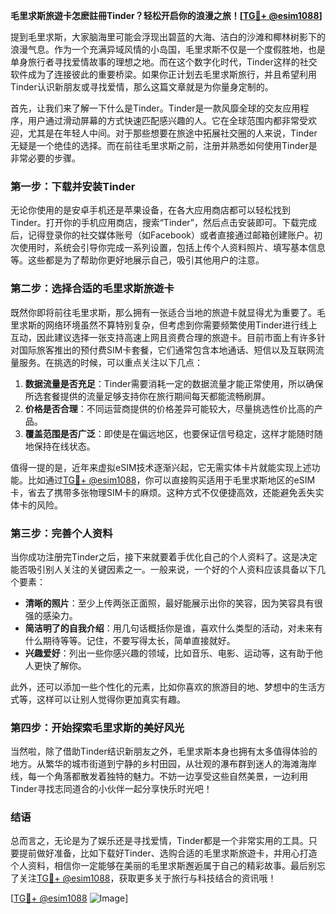 **毛里求斯旅遊卡怎麽註冊Tinder？轻松开启你的浪漫之旅！[[TG💪+ @esim1088](https://t.me/s/esim1088)]**

提到毛里求斯，大家脑海里可能会浮现出碧蓝的大海、洁白的沙滩和椰林树影下的浪漫气息。作为一个充满异域风情的小岛国，毛里求斯不仅是一个度假胜地，也是单身旅行者寻找爱情故事的理想之地。而在这个数字化时代，Tinder这样的社交软件成为了连接彼此的重要桥梁。如果你正计划去毛里求斯旅行，并且希望利用Tinder认识新朋友或寻找爱情，那么这篇文章就是为你量身定制的。

首先，让我们来了解一下什么是Tinder。Tinder是一款风靡全球的交友应用程序，用户通过滑动屏幕的方式快速匹配感兴趣的人。它在全球范围内都非常受欢迎，尤其是在年轻人中间。对于那些想要在旅途中拓展社交圈的人来说，Tinder无疑是一个绝佳的选择。而在前往毛里求斯之前，注册并熟悉如何使用Tinder是非常必要的步骤。

### 第一步：下载并安装Tinder

无论你使用的是安卓手机还是苹果设备，在各大应用商店都可以轻松找到Tinder。打开你的手机应用商店，搜索“Tinder”，然后点击安装即可。下载完成后，记得登录你的社交媒体账号（如Facebook）或者直接通过邮箱创建账户。初次使用时，系统会引导你完成一系列设置，包括上传个人资料照片、填写基本信息等。这些都是为了帮助你更好地展示自己，吸引其他用户的注意。

### 第二步：选择合适的毛里求斯旅遊卡

既然你即将前往毛里求斯，那么拥有一张适合当地的旅遊卡就显得尤为重要了。毛里求斯的网络环境虽然不算特别复杂，但考虑到你需要频繁使用Tinder进行线上互动，因此建议选择一张支持高速上网且资费合理的旅遊卡。目前市面上有许多针对国际旅客推出的预付费SIM卡套餐，它们通常包含本地通话、短信以及互联网流量服务。在挑选的时候，可以重点关注以下几点：

1. **数据流量是否充足**：Tinder需要消耗一定的数据流量才能正常使用，所以确保所选套餐提供的流量足够支持你在旅行期间每天都能流畅刷屏。
2. **价格是否合理**：不同运营商提供的价格差异可能较大，尽量挑选性价比高的产品。
3. **覆盖范围是否广泛**：即使是在偏远地区，也要保证信号稳定，这样才能随时随地保持在线状态。

值得一提的是，近年来虚拟eSIM技术逐渐兴起，它无需实体卡片就能实现上述功能。比如通过[TG💪+ @esim1088](https://t.me/s/esim1088)，你可以直接购买适用于毛里求斯地区的eSIM卡，省去了携带多张物理SIM卡的麻烦。这种方式不仅便捷高效，还能避免丢失实体卡的风险。

### 第三步：完善个人资料

当你成功注册完Tinder之后，接下来就要着手优化自己的个人资料了。这是决定能否吸引别人关注的关键因素之一。一般来说，一个好的个人资料应该具备以下几个要素：

- **清晰的照片**：至少上传两张正面照，最好能展示出你的笑容，因为笑容具有很强的感染力。
- **简洁明了的自我介绍**：用几句话概括你是谁，喜欢什么类型的活动，对未来有什么期待等等。记住，不要写得太长，简单直接就好。
- **兴趣爱好**：列出一些你感兴趣的领域，比如音乐、电影、运动等，这有助于他人更快了解你。

此外，还可以添加一些个性化的元素，比如你喜欢的旅游目的地、梦想中的生活方式等，这样可以让别人觉得你更加真实有趣。

### 第四步：开始探索毛里求斯的美好风光

当然啦，除了借助Tinder结识新朋友之外，毛里求斯本身也拥有太多值得体验的地方。从繁华的城市街道到宁静的乡村田园，从壮观的瀑布群到迷人的海滩海岸线，每一个角落都散发着独特的魅力。不妨一边享受这些自然美景，一边利用Tinder寻找志同道合的小伙伴一起分享快乐时光吧！

### 结语

总而言之，无论是为了娱乐还是寻找爱情，Tinder都是一个非常实用的工具。只要提前做好准备，比如下载好Tinder、选购合适的毛里求斯旅遊卡，并用心打造个人资料，相信你一定能够在美丽的毛里求斯邂逅属于自己的精彩故事。最后别忘了关注[TG💪+ @esim1088](https://t.me/s/esim1088)，获取更多关于旅行与科技结合的资讯哦！

[[TG💪+ @esim1088](https://t.me/s/esim1088) ![Image](https://i.postimg.cc/4NQfJmqS/Snipaste-2025-05-13-00-14-12.png)]
